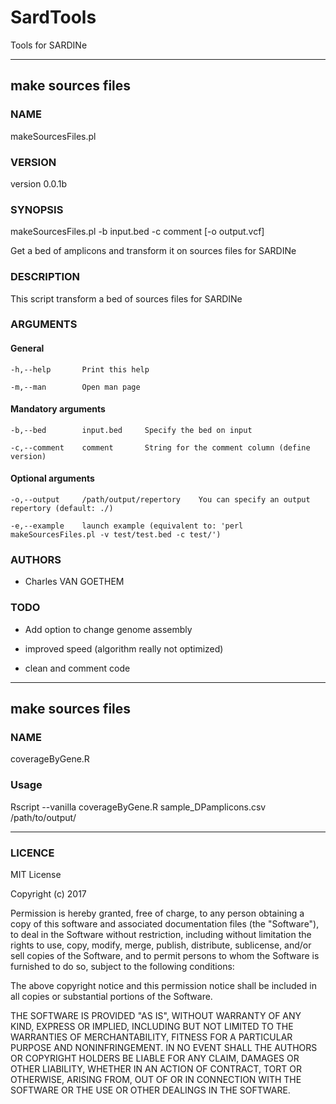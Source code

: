 # SardTools

Tools for SARDINe

--------------------------------------------------------------------------------

## make sources files

### NAME

makeSourcesFiles.pl

### VERSION

version 0.0.1b

### SYNOPSIS

makeSourcesFiles.pl -b input.bed -c comment \[-o output.vcf\]

Get a bed of amplicons and transform it on sources files for SARDINe

### DESCRIPTION

This script transform a bed of sources files for SARDINe

### ARGUMENTS

#### General

    -h,--help       Print this help

    -m,--man        Open man page

#### Mandatory arguments

    -b,--bed        input.bed     Specify the bed on input

    -c,--comment    comment       String for the comment column (define version)

#### Optional arguments

    -o,--output     /path/output/repertory    You can specify an output repertory (default: ./)

    -e,--example    launch example (equivalent to: 'perl makeSourcesFiles.pl -v test/test.bed -c test/')

### AUTHORS

- Charles VAN GOETHEM

### TODO

- Add option to change genome assembly

- improved speed (algorithm really not optimized)

- clean and comment code

--------------------------------------------------------------------------------

## make sources files

### NAME

coverageByGene.R

### Usage

Rscript --vanilla coverageByGene.R sample_DPamplicons.csv /path/to/output/

--------------------------------------------------------------------------------

### LICENCE

MIT License

Copyright (c) 2017

Permission is hereby granted, free of charge, to any person obtaining a copy
of this software and associated documentation files (the "Software"), to deal
in the Software without restriction, including without limitation the rights
to use, copy, modify, merge, publish, distribute, sublicense, and/or sell
copies of the Software, and to permit persons to whom the Software is
furnished to do so, subject to the following conditions:

The above copyright notice and this permission notice shall be included in all
copies or substantial portions of the Software.

THE SOFTWARE IS PROVIDED "AS IS", WITHOUT WARRANTY OF ANY KIND, EXPRESS OR
IMPLIED, INCLUDING BUT NOT LIMITED TO THE WARRANTIES OF MERCHANTABILITY,
FITNESS FOR A PARTICULAR PURPOSE AND NONINFRINGEMENT. IN NO EVENT SHALL THE
AUTHORS OR COPYRIGHT HOLDERS BE LIABLE FOR ANY CLAIM, DAMAGES OR OTHER
LIABILITY, WHETHER IN AN ACTION OF CONTRACT, TORT OR OTHERWISE, ARISING FROM,
OUT OF OR IN CONNECTION WITH THE SOFTWARE OR THE USE OR OTHER DEALINGS IN THE
SOFTWARE.

